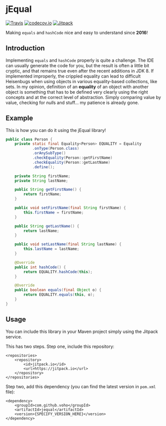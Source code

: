 # jEqual

[![Travis](https://travis-ci.org/voho/jequal.svg?branch=master)](https://travis-ci.org/voho/jequal) [![codecov.io](https://codecov.io/github/voho/jequal/coverage.svg?branch=master)](https://codecov.io/github/voho/jequal?branch=master)
[![Jitpack](https://jitpack.io/v/voho/jequal.svg)](https://jitpack.io/#voho/jequal)

Making `equals` and `hashCode` nice and easy to understand since **2016**!

## Introduction

Implementing `equals` and `hashCode` properly is quite a challenge. The IDE can usually generate the code for you, but the result is often a little bit cryptic, and that remains true even after the recent additions in JDK 8.
If implemented improperly, the crippled equality can lead to difficult Heisenbugs when using objects in various equality-based collections, like sets.
In my opinion, definition of an **equality** of an object with another object is something that has to be defined very clearly using the right concepts and at the correct level of abstraction.
Simply comparing value by value, checking for *null*s and stuff... my patience is already gone.

## Example

This is how you can do it using the jEqual library!

```java
public class Person {
    private static final Equality<Person> EQUALITY = Equality
            .onType(Person.class)
            .orAnySubType()
            .checkEquality(Person::getFirstName)
            .checkEquality(Person::getLastName)
            .define();

    private String firstName;
    private String lastName;

    public String getFirstName() {
        return firstName;
    }

    public void setFirstName(final String firstName) {
        this.firstName = firstName;
    }

    public String getLastName() {
        return lastName;
    }

    public void setLastName(final String lastName) {
        this.lastName = lastName;
    }

    @Override
    public int hashCode() {
        return EQUALITY.hashCode(this);
    }

    @Override
    public boolean equals(final Object o) {
        return EQUALITY.equals(this, o);
    }
}
```

## Usage

You can include this library in your Maven project simply using the Jitpack service.

This has two steps. Step one, include this repository:

```
<repositories>
    <repository>
        <id>jitpack.io</id>
        <url>https://jitpack.io</url>
    </repository>
</repositories>
```

Step two, add this dependency (you can find the latest version in `pom.xml` file):

```
<dependency>
    <groupId>com.github.voho</groupId>
    <artifactId>jequal</artifactId>
    <version>{SPECIFY_VERSION_HERE}</version>
</dependency>
```
